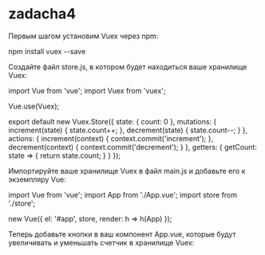 # zadacha4

Первым шагом установим Vuex через npm:

npm install vuex --save



Создайте файл store.js, в котором будет находиться ваше хранилище Vuex:

import Vue from 'vue';
import Vuex from 'vuex';

Vue.use(Vuex);

export default new Vuex.Store({
  state: {
    count: 0
  },
  mutations: {
    increment(state) {
      state.count++;
    },
    decrement(state) {
      state.count--;
    }
  },
  actions: {
    increment(context) {
      context.commit('increment');
    },
    decrement(context) {
      context.commit('decrement');
    }
  },
  getters: {
    getCount: state => {
      return state.count;
    }
  }
});



Импортируйте ваше хранилище Vuex в файл main.js и добавьте его к экземпляру Vue:

import Vue from 'vue';
import App from './App.vue';
import store from './store';

new Vue({
  el: '#app',
  store,
  render: h => h(App)
});



Теперь добавьте кнопки в ваш компонент App.vue, которые будут увеличивать и уменьшать счетчик в хранилище Vuex:

<template>
  <div>
    <h1>{{ count }}</h1>
    <button @click="increment">Increment</button>
    <button @click="decrement">Decrement</button>
  </div>
</template>

<script>
export default {
  computed: {
    count() {
      return this.$store.getters.getCount;
    }
  },
  methods: {
    increment() {
      this.$store.dispatch('increment');
    },
    decrement() {
      this.$store.dispatch('decrement');
    }
  }
};
</script>
